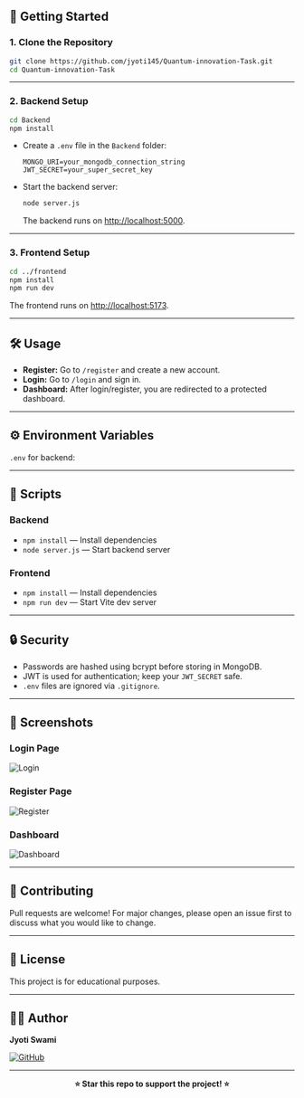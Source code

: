 

## 🚀 Getting Started

### 1. Clone the Repository

```bash
git clone https://github.com/jyoti145/Quantum-innovation-Task.git
cd Quantum-innovation-Task
```

---

### 2. Backend Setup

```bash
cd Backend
npm install
```

- Create a `.env` file in the `Backend` folder:
  ```
  MONGO_URI=your_mongodb_connection_string
  JWT_SECRET=your_super_secret_key
  ```
- Start the backend server:
  ```bash
  node server.js
  ```
  The backend runs on [http://localhost:5000](http://localhost:5000).

---

### 3. Frontend Setup

```bash
cd ../frontend
npm install
npm run dev
```
The frontend runs on [http://localhost:5173](http://localhost:5173).

---

## 🛠️ Usage

- **Register:** Go to `/register` and create a new account.
- **Login:** Go to `/login` and sign in.
- **Dashboard:** After login/register, you are redirected to a protected dashboard.

---

## ⚙️ Environment Variables
 
 `.env` for backend:

 ---

## 📜 Scripts

### Backend

- `npm install` — Install dependencies
- `node server.js` — Start backend server

### Frontend

- `npm install` — Install dependencies
- `npm run dev` — Start Vite dev server

---

## 🔒 Security

- Passwords are hashed using bcrypt before storing in MongoDB.
- JWT is used for authentication; keep your `JWT_SECRET` safe.
- `.env` files are ignored via `.gitignore`.

---

## 📸 Screenshots

### Login Page
![Login](https://github.com/user-attachments/assets/6cf4bc2d-ffd4-4a52-a79a-ee65092d13bf)


### Register Page
![Register](https://github.com/user-attachments/assets/cb3fa90a-eb11-424c-9e86-2d94e07339cc)


### Dashboard
![Dashboard](https://github.com/user-attachments/assets/842f8dd5-6840-4875-a016-d5098e8d58f1)

---

## 🤝 Contributing

Pull requests are welcome! For major changes, please open an issue first to discuss what you would like to change.

---

## 📄 License

This project is for educational purposes.

---

## 👩‍💻 Author

**Jyoti Swami**

[![GitHub](https://img.shields.io/badge/GitHub-jyoti145-181717?style=flat-square&logo=github)](https://github.com/jyoti145)

---

<p align="center">
  <b>⭐️ Star this repo to support the project! ⭐️</b>
</p>

